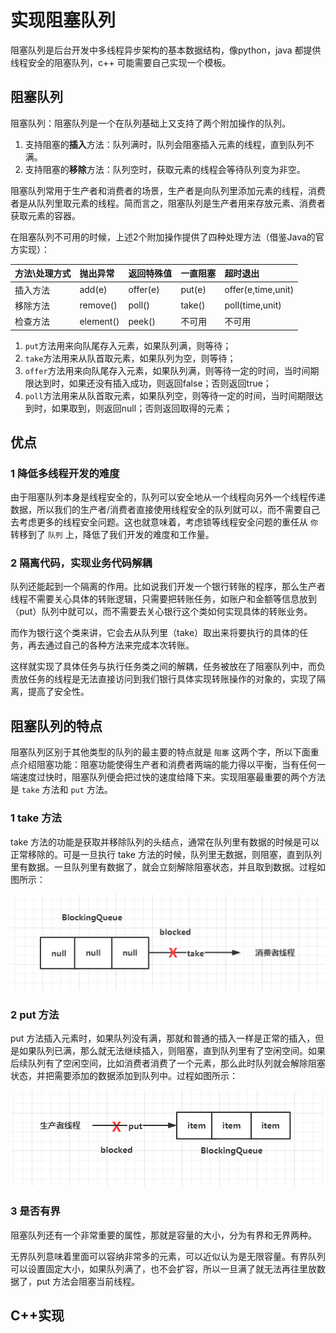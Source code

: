 # 实现阻塞队列

阻塞队列是后台开发中多线程异步架构的基本数据结构，像python，java 都提供线程安全的阻塞队列，c++ 可能需要自己实现一个模板。

## 阻塞队列

阻塞队列：阻塞队列是一个在队列基础上又支持了两个附加操作的队列。

1. 支持阻塞的**插入**方法：队列满时，队列会阻塞插入元素的线程，直到队列不满。
2. 支持阻塞的**移除**方法：队列空时，获取元素的线程会等待队列变为非空。

阻塞队列常用于生产者和消费者的场景，生产者是向队列里添加元素的线程，消费者是从队列里取元素的线程。简而言之，阻塞队列是生产者用来存放元素、消费者获取元素的容器。

在阻塞队列不可用的时候，上述2个附加操作提供了四种处理方法（借鉴Java的官方实现）：

| 方法\处理方式 | 抛出异常 | 返回特殊值 | 一直阻塞 | 超时退出 |
| :--- | :--- | :--- | :--- | :--- |
| 插入方法 | add\(e\) | offer\(e\) | put\(e\) | offer\(e,time,unit\) |
| 移除方法 | remove\(\) | poll\(\) | take\(\) | poll\(time,unit\) |
| 检查方法 | element\(\) | peek\(\) | 不可用 | 不可用 |

1. `put`方法用来向队尾存入元素，如果队列满，则等待；
2. `take`方法用来从队首取元素，如果队列为空，则等待；
3. `offer`方法用来向队尾存入元素，如果队列满，则等待一定的时间，当时间期限达到时，如果还没有插入成功，则返回false；否则返回true；
4. `poll`方法用来从队首取元素，如果队列空，则等待一定的时间，当时间期限达到时，如果取到，则返回null；否则返回取得的元素；

## 优点

### 1 降低多线程开发的难度

由于阻塞队列本身是线程安全的，队列可以安全地从一个线程向另外一个线程传递数据，所以我们的生产者/消费者直接使用线程安全的队列就可以，而不需要自己去考虑更多的线程安全问题。这也就意味着，考虑锁等线程安全问题的重任从 `你` 转移到了 `队列` 上，降低了我们开发的难度和工作量。

### 2 隔离代码，实现业务代码解耦

队列还能起到一个隔离的作用。比如说我们开发一个银行转账的程序，那么生产者线程不需要关心具体的转账逻辑，只需要把转账任务，如账户和金额等信息放到（put）队列中就可以，而不需要去关心银行这个类如何实现具体的转账业务。

而作为银行这个类来讲，它会去从队列里（take）取出来将要执行的具体的任务，再去通过自己的各种方法来完成本次转账。

这样就实现了具体任务与执行任务类之间的解耦，任务被放在了阻塞队列中，而负责放任务的线程是无法直接访问到我们银行具体实现转账操作的对象的，实现了隔离，提高了安全性。

## 阻塞队列的特点

阻塞队列区别于其他类型的队列的最主要的特点就是 `阻塞` 这两个字，所以下面重点介绍阻塞功能：阻塞功能使得生产者和消费者两端的能力得以平衡，当有任何一端速度过快时，阻塞队列便会把过快的速度给降下来。实现阻塞最重要的两个方法是 `take` 方法和 `put` 方法。

### 1 take 方法

take 方法的功能是获取并移除队列的头结点，通常在队列里有数据的时候是可以正常移除的。可是一旦执行 take 方法的时候，队列里无数据，则阻塞，直到队列里有数据。一旦队列里有数据了，就会立刻解除阻塞状态，并且取到数据。过程如图所示：

![](../../.gitbook/assets/image%20%2857%29.png)

### 2 put 方法

put 方法插入元素时，如果队列没有满，那就和普通的插入一样是正常的插入，但是如果队列已满，那么就无法继续插入，则阻塞，直到队列里有了空闲空间。如果后续队列有了空闲空间，比如消费者消费了一个元素，那么此时队列就会解除阻塞状态，并把需要添加的数据添加到队列中。过程如图所示：

![](../../.gitbook/assets/image%20%2853%29.png)

### 3 是否有界

阻塞队列还有一个非常重要的属性，那就是容量的大小，分为有界和无界两种。

无界队列意味着里面可以容纳非常多的元素，可以近似认为是无限容量。有界队列可以设置固定大小，如果队列满了，也不会扩容，所以一旦满了就无法再往里放数据了，put 方法会阻塞当前线程。

## C++实现

```text

```

